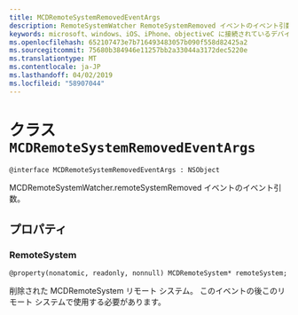 ```yaml
---
title: MCDRemoteSystemRemovedEventArgs
description: RemoteSystemWatcher RemoteSystemRemoved イベントのイベント引数。
keywords: microsoft、windows、iOS、iPhone、objectiveC に接続されているデバイス、プロジェクトのローマ
ms.openlocfilehash: 652107473e7b716493483057b090f558d82425a2
ms.sourcegitcommit: 75680b384946e11257bb2a33044a3172dec5220e
ms.translationtype: MT
ms.contentlocale: ja-JP
ms.lasthandoff: 04/02/2019
ms.locfileid: "58907044"
---
```

# <a name="class-mcdremotesystemremovedeventargs"></a>クラス `MCDRemoteSystemRemovedEventArgs` 

```
@interface MCDRemoteSystemRemovedEventArgs : NSObject
```  

MCDRemoteSystemWatcher.remoteSystemRemoved イベントのイベント引数。

## <a name="properties"></a>プロパティ

### <a name="remotesystem"></a>RemoteSystem
`@property(nonatomic, readonly, nonnull) MCDRemoteSystem* remoteSystem;`

削除された MCDRemoteSystem リモート システム。 このイベントの後このリモート システムで使用する必要があります。